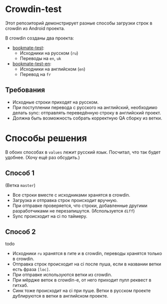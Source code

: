 # Crowdin-test

Этот репозиторий демонстрирует разные способы загрузки строк в crowdin из Android проекта.

В crowdin созданы два проекта:

* [bookmate-test](https://crowdin.com/project/bookmate-test):
  * Исходники на русском (`ru`)
  * Переводы на `en`, `uk`
* [bookmate-test-en](https://crowdin.com/project/bookmate-test-en):
  * Исходники на английском (`en`)
  * Перевод на `fr`

## Требования

* Исходные строки приходят на русском.
* При поступлении перевода с русского на английский, необходимо делать sync: отправлять переведённую строку в английский проект.
* Должна быть возможность собрать корректную QA сборку из ветки.

# Способы решения

В обоих способах в `values` лежит русский язык. Посчитал, что так будет удобнее. (Хочу ещё раз обсудить.)

## Способ 1
(Ветка `master`)

* Все строки вместе с исходниками хранятся в crowdin.
* Загрузка и отправка строк происходит вручную.
* При отправке проверяется, что строки, добавленные другими разработчиками не перезапишутся. (Используется `diff`)
* Sync происходит на ci по таймеру.

## Способ 2
todo

* Исходники `ru` хранятся в гите и в crowdin, переводы хранятся только в crowdin.
* Отправка строк происходит на ci после пуша, если в названии ветки есть фраза `[loc]`.
* При отправке используются ветки из crowdin.
* При мёрдже веток в crowdin-е, от него приходит пулл реквест в гитхаб.
* Синк тоже происходит на ci при пуше. Ветки в русском проекте дублируются в ветки в английском проекте.


